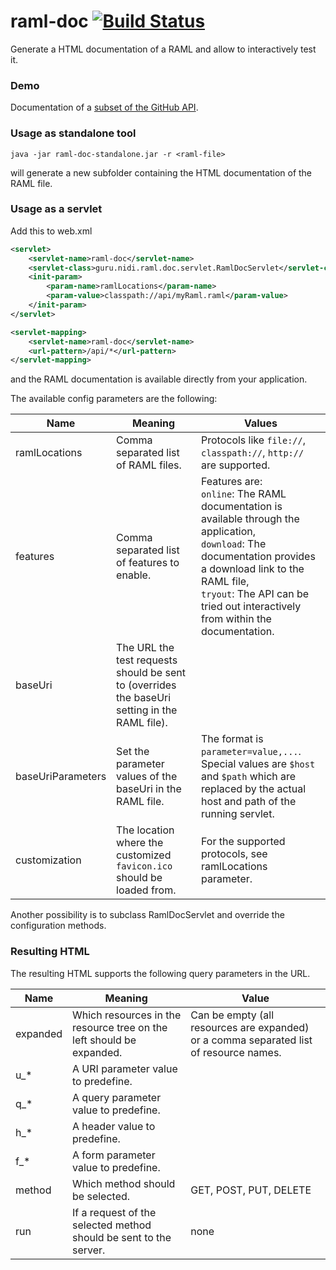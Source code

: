 raml-doc [![Build Status](https://travis-ci.org/nidi3/raml-doc.svg?branch=master)](https://travis-ci.org/nidi3/raml-doc)
===========
Generate a HTML documentation of a RAML and allow to interactively test it.

### Demo
Documentation of a [subset of the GitHub API](http://nidi3.github.io/raml-doc/github/output/index.html).

### Usage as standalone tool

```
java -jar raml-doc-standalone.jar -r <raml-file>
```

will generate a new subfolder containing the HTML documentation of the RAML file.

### Usage as a servlet

Add this to web.xml

```xml
<servlet>
    <servlet-name>raml-doc</servlet-name>
    <servlet-class>guru.nidi.raml.doc.servlet.RamlDocServlet</servlet-class>
    <init-param>
        <param-name>ramlLocations</param-name>
        <param-value>classpath://api/myRaml.raml</param-value>
    </init-param>
</servlet>

<servlet-mapping>
    <servlet-name>raml-doc</servlet-name>
    <url-pattern>/api/*</url-pattern>
</servlet-mapping>
```

and the RAML documentation is available directly from your application.

The available config parameters are the following:

Name | Meaning | Values
-----|---------|-------
ramlLocations | Comma separated list of RAML files. | Protocols like `file://`, `classpath://`, `http://` are supported.
features | Comma separated list of features to enable. | Features are: <br>`online`: The RAML documentation is available through the application, <br>`download`: The documentation provides a download link to the RAML file, <br>`tryout`: The API can be tried out interactively from within the documentation.
baseUri | The URL the test requests should be sent to (overrides the baseUri setting in the RAML file). |
baseUriParameters | Set the parameter values of the baseUri in the RAML file. | The format is `parameter=value,...`. <br>Special values are `$host` and `$path` which are replaced by the actual host and path of the running servlet.
customization | The location where the customized `favicon.ico` should be loaded from. | For the supported protocols, see ramlLocations parameter.

Another possibility is to subclass RamlDocServlet and override the configuration methods.

### Resulting HTML
The resulting HTML supports the following query parameters in the URL.

Name | Meaning | Value
-----|---------|------
expanded | Which resources in the resource tree on the left should be expanded. | Can be empty (all resources are expanded) or a comma separated list of resource names.
u_* | A URI parameter value to predefine.
q_* | A query parameter value to predefine.
h_* | A header value to predefine.
f_* | A form parameter value to predefine.
method | Which method should be selected. | GET, POST, PUT, DELETE
run | If a request of the selected method should be sent to the server. | none
